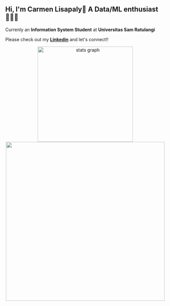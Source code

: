 ## Hi, I'm Carmen Lisapaly👋 A Data/ML enthusiast👩🏻‍💻

Currenly an **Information System Student** at **Universitas Sam Ratulangi**

Please check out my [**Linkedin**](www.linkedin.com/in/carmen-emanuela-dwiva-lisapaly-03616b2b1) and let's connect!!

<div align="center">
  <img src="https://github-readme-stats.vercel.app/api/top-langs/?username=CarmenLisapaly&layout=compact&theme=dracula" height="300" alt="stats graph"  />
  <img src="https://media.giphy.com/media/v1.Y2lkPTc5MGI3NjExeHdzcmQ5dGdtMDZxanQwc3ZrYjMxam8ydTMxYmJmNXFiOHR2bGx0dyZlcD12MV9naWZzX3NlYXJjaCZjdD1n/eUkvb19qYpDkk/giphy.gif" width="500" />
</div>